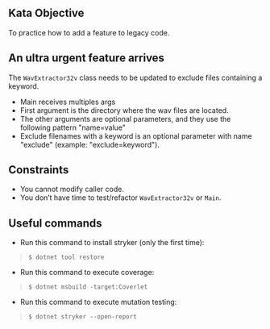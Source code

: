 ## Kata Objective

To practice how to add a feature to legacy code.

## An ultra urgent feature arrives 

The `WavExtractor32v` class needs to be updated to exclude files containing a keyword.
- Main receives multiples args
- First argument is the directory where the wav files are located.
- The other arguments are optional parameters, and they use the following pattern "name=value"
- Exclude filenames with a keyword is an optional parameter with name "exclude" (example: "exclude=keyword").

## Constraints

- You cannot modify caller code.
- You don’t have time to test/refactor `WavExtractor32v` or `Main`.


##  Useful commands

- Run this command to install stryker (only the first time):

> `$ dotnet tool restore`
 
- Run this command to execute coverage:

> `$ dotnet msbuild -target:Coverlet`
 
- Run this command to execute mutation testing:

> `$ dotnet stryker --open-report`

